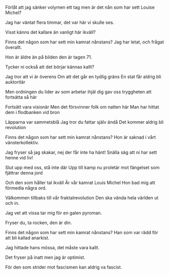 Förlåt att jag sänker volymen ett tag men är det nån som har sett Louise Michel? 

Jag har väntat flera timmar, det var här vi skulle ses. 

Visst känns det kallare än vanligt här ikväll? 


Finns det någon som har sett min kamrat nånstans? Jag har letat, och frågat överallt. 

Hon är äldre än på bilden den är tagen 71. 

Tycker ni också att det börjar kännas kallt? 


Jag tror att vi är överens 
Om att det går en tydlig gräns 
En stat får aldrig bli auktoritär

Men ordningen du lider av 
som arbetar ihjäl dig gav oss 
tryggheten att fortsätta så här

Fortsätt vara visionär
Men det försvinner folk om natten här
Man har hittat dem i flodbanken vid bron

Läpparna var sammetsblå
Jag tror du fattar själv ändå 
Det kommer aldrig bli revolution 


Finns det någon som har sett min kamrat nånstans? Hon är saknad i vårt vänsterkollektiv. 

Jag fryser så jag skakar, nej der får inte ha hänt! Snälla säg att ni har sett henne vid liv! 


Slut upp med oss, stå inte där
Upp till kamp nu proletär
mot fängelset som fjättrar denna jord

Och den som håller tal ikväll 
Är vår kamrat Louis Michel 
Hon bad mig att förmedla några ord. 


Välkommen tillbaks till vår fraktalrevolution
Den ska vända hela världen ut och in. 

Jag vet att vissa tar mig för en galen pyroman. 

Fryser du, ta rocken, den är din.  


Finns det någon som har sett min kamrat nånstans? Han som var rädd för att bli kallad anarkist. 

Jag hittade hans mössa, det måste vara kallt. 

Det fryser på inatt men jag är optimist. 


För den som strider mot fascismen kan aldrig va fascist.
